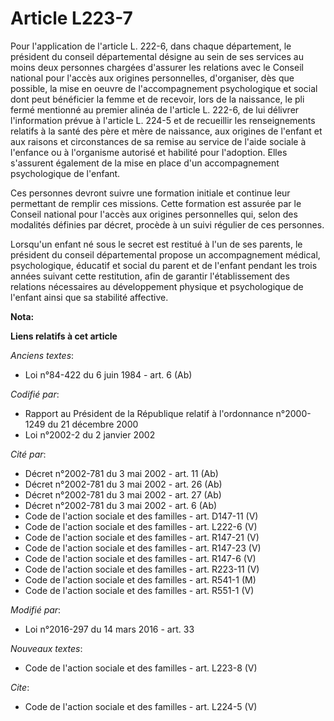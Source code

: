 # Article L223-7

Pour l'application de l'article L. 222-6, dans chaque département, le président du conseil départemental désigne au sein de
ses services au moins deux personnes chargées d'assurer les relations avec le Conseil national pour l'accès aux origines
personnelles, d'organiser, dès que possible, la mise en oeuvre de l'accompagnement psychologique et social dont peut
bénéficier la femme et de recevoir, lors de la naissance, le pli fermé mentionné au premier alinéa de l'article L. 222-6, de
lui délivrer l'information prévue à l'article L. 224-5 et de recueillir les renseignements relatifs à la santé des père et
mère de naissance, aux origines de l'enfant et aux raisons et circonstances de sa remise au service de l'aide sociale à
l'enfance ou à l'organisme autorisé et habilité pour l'adoption. Elles s'assurent également de la mise en place d'un
accompagnement psychologique de l'enfant. 

Ces personnes devront suivre une formation initiale et continue leur permettant de remplir ces missions. Cette formation est
assurée par le Conseil national pour l'accès aux origines personnelles qui, selon des modalités définies par décret, procède
à un suivi régulier de ces personnes. 

Lorsqu'un enfant né sous le secret est restitué à l'un de ses parents, le président du conseil départemental propose un
accompagnement médical, psychologique, éducatif et social du parent et de l'enfant pendant les trois années suivant cette
restitution, afin de garantir l'établissement des relations nécessaires au développement physique et psychologique de
l'enfant ainsi que sa stabilité affective.

**Nota:**



**Liens relatifs à cet article**

_Anciens textes_:

  - Loi n°84-422 du 6 juin 1984 - art. 6 (Ab)

_Codifié par_:

  - Rapport au Président de la République relatif à l'ordonnance n°2000-1249 du 21 décembre 2000
  - Loi n°2002-2 du 2 janvier 2002

_Cité par_:

  - Décret n°2002-781 du 3 mai 2002 - art. 11 (Ab)
  - Décret n°2002-781 du 3 mai 2002 - art. 26 (Ab)
  - Décret n°2002-781 du 3 mai 2002 - art. 27 (Ab)
  - Décret n°2002-781 du 3 mai 2002 - art. 6 (Ab)
  - Code de l'action sociale et des familles - art. D147-11 (V)
  - Code de l'action sociale et des familles - art. L222-6 (V)
  - Code de l'action sociale et des familles - art. R147-21 (V)
  - Code de l'action sociale et des familles - art. R147-23 (V)
  - Code de l'action sociale et des familles - art. R147-6 (V)
  - Code de l'action sociale et des familles - art. R223-11 (V)
  - Code de l'action sociale et des familles - art. R541-1 (M)
  - Code de l'action sociale et des familles - art. R551-1 (V)

_Modifié par_:

  - Loi n°2016-297 du 14 mars 2016 - art. 33

_Nouveaux textes_:

  - Code de l'action sociale et des familles - art. L223-8 (V)

_Cite_:

  - Code de l'action sociale et des familles - art. L224-5 (V)
